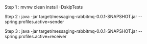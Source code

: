 Step 1 : mvnw clean install -DskipTests

Step 2 : java -jar target/messaging-rabbitmq-0.0.1-SNAPSHOT.jar --spring.profiles.active=sender

Step 3 : java -jar target/messaging-rabbitmq-0.0.1-SNAPSHOT.jar --spring.profiles.active=receiver
